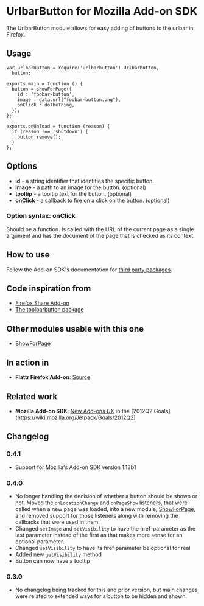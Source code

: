 UrlbarButton for Mozilla Add-on SDK
=======

The UrlbarButton module allows for easy adding of buttons to the urlbar in Firefox.

## Usage

    var urlbarButton = require('urlbarbutton').UrlbarButton,
      button;
    
    exports.main = function () {
      button = showForPage({
        id : 'foobar-button',
        image : data.url("foobar-button.png"),
        onClick : doTheThing,
      });
    };
    
    exports.onUnload = function (reason) {
      if (reason !== 'shutdown') {
        button.remove();
      }
    };

## Options

* **id** - a string identifier that identifies the specific button.
* **image** - a path to an image for the button. (optional)
* **tooltip** - a tooltip text for the button. (optional)
* **onClick** - a callback to fire on a click on the button. (optional)

### Option syntax: onClick

Should be a function. Is called with the URL of the current page as a single argument and has the document of the page that is checked as its context.

## How to use

Follow the Add-on SDK's documentation for [third party packages](https://addons.mozilla.org/en-US/developers/docs/sdk/latest/dev-guide/tutorials/adding-menus.html).

## Code inspiration from

* [Firefox Share Add-on](https://github.com/mozilla/fx-share-addon)
* [The toolbarbutton package](https://github.com/voldsoftware/toolbarbutton-jplib)

## Other modules usable with this one

* [ShowForPage](https://github.com/voxpelli/moz-showforpage)

## In action in

* **Flattr Firefox Add-on**: [Source](https://github.com/flattr/fx-flattr-addon)

## Related work

* **Mozilla Add-on SDK**: [New Add-ons UX](https://wiki.mozilla.org/Features/Jetpack/Addons_In_Toolbar) in the (2012Q2 Goals](https://wiki.mozilla.org/Jetpack/Goals/2012Q2)

## Changelog

### 0.4.1

* Support for Mozilla's Add-on SDK version 1.13b1

### 0.4.0

* No longer handling the decision of whether a button should be shown or not. Moved the `onLocationChange` and `onPageShow` listeners, that were called when a new page was loaded, into a new module, [ShowForPage](https://github.com/voxpelli/moz-showforpage), and removed support for those listeners along with removing the callbacks that were used in them.
* Changed `setImage` and `setVisibility` to have the href-parameter as the last parameter instead of the first as that makes more sense for an optional parameter.
* Changed `setVisibility` to have its href parameter be optional for real
* Added new `getVisibility` method
* Button can now have a tooltip

### 0.3.0

* No changelog being tracked for this and prior version, but main changes were related to extended ways for a button to be hidden and shown.
